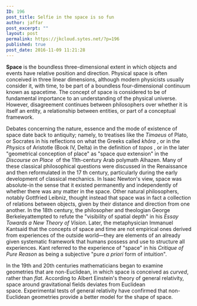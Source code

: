 ```yaml
---
ID: 196
post_title: Selfie in the space is so fun
author: jaffar
post_excerpt: ""
layout: post
permalink: https://jkcloud.sytes.net/?p=196
published: true
post_date: 2016-11-09 11:21:28
---
```

<b>Space</b> is the boundless three-dimensional extent in which objects and events have relative position and direction. Physical space is often conceived in three linear dimensions, although modern physicists usually consider it, with time, to be part of a boundless four-dimensional continuum known as spacetime. The concept of space is considered to be of fundamental importance to an understanding of the physical universe. However, disagreement continues between philosophers over whether it is itself an entity, a relationship between entities, or part of a conceptual framework.

Debates concerning the nature, essence and the mode of existence of space date back to antiquity; namely, to treatises like the <i>Timaeus </i>of Plato, or Socrates in his reflections on what the Greeks called <i>khôra</i> , or in the <i>Physics</i> of Aristotle (Book IV, Delta) in the definition of <i>topos</i> , or in the later "geometrical conception of place" as "space <i>qua</i> extension" in the <i>Discourse on Place</i>  of the 11th-century Arab polymath Alhazen. Many of these classical philosophical questions were discussed in the Renaissance and then reformulated in the 17 th century, particularly during the early development of classical mechanics. In Isaac Newton's view, space was absolute-in the sense that it existed permanently and independently of whether there was any matter in the space. Other natural philosophers, notably Gottfried Leibniz, thought instead that space was in fact a collection of relations between objects, given by their distance and direction from one another. In the 18th century, the philosopher and theologian George Berkeleyattempted to refute the "visibility of spatial depth" in his <i>Essay Towards a New Theory of Vision</i>. Later, the metaphysician Immanuel Kantsaid that the concepts of space and time are not empirical ones derived from experiences of the outside world—they are elements of an already given systematic framework that humans possess and use to structure all experiences. Kant referred to the experience of "space" in his <i>Critique of Pure Reason</i> as being a subjective "pure <i>a priori</i> form of intuition".

In the 19th and 20th centuries mathematicians began to examine geometries that are non-Euclidean, in which space is conceived as <i>curved</i>, rather than <i>flat</i>. According to Albert Einstein's theory of general relativity, space around gravitational fields deviates from Euclidean space. Experimental tests of general relativity have confirmed that non-Euclidean geometries provide a better model for the shape of space.